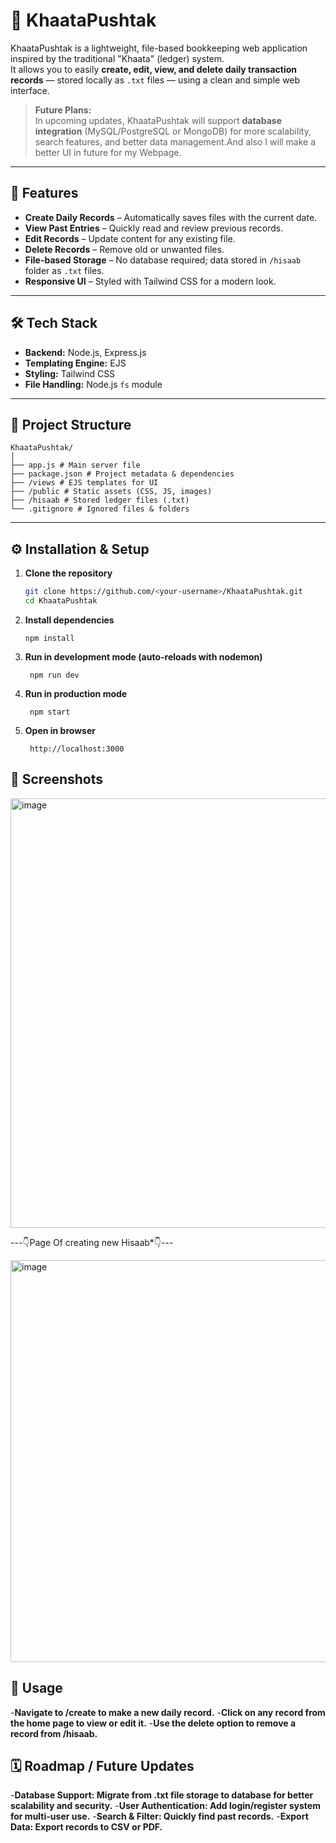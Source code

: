 # 📒 KhaataPushtak

KhaataPushtak is a lightweight, file-based bookkeeping web application inspired by the traditional "Khaata" (ledger) system.  
It allows you to easily **create, edit, view, and delete daily transaction records** — stored locally as `.txt` files — using a clean and simple web interface.

> **Future Plans:**  
> In upcoming updates, KhaataPushtak will support **database integration** (MySQL/PostgreSQL or MongoDB) for more scalability, search features, and better data management.And also I will make a better UI in future for my Webpage.

---

## 🚀 Features
- **Create Daily Records** – Automatically saves files with the current date.
- **View Past Entries** – Quickly read and review previous records.
- **Edit Records** – Update content for any existing file.
- **Delete Records** – Remove old or unwanted files.
- **File-based Storage** – No database required; data stored in `/hisaab` folder as `.txt` files.
- **Responsive UI** – Styled with Tailwind CSS for a modern look.

---

## 🛠️ Tech Stack
- **Backend:** Node.js, Express.js
- **Templating Engine:** EJS
- **Styling:** Tailwind CSS
- **File Handling:** Node.js `fs` module

---

## 📂 Project Structure
```
KhaataPushtak/
│
├── app.js # Main server file
├── package.json # Project metadata & dependencies
├── /views # EJS templates for UI
├── /public # Static assets (CSS, JS, images)
├── /hisaab # Stored ledger files (.txt)
└── .gitignore # Ignored files & folders
```


---

## ⚙️ Installation & Setup

1. **Clone the repository**
   ```bash
   git clone https://github.com/<your-username>/KhaataPushtak.git
   cd KhaataPushtak
   ```
2. **Install dependencies**
   ```
   npm install
   ```

3. **Run in development mode (auto-reloads with nodemon)**
   ```
    npm run dev
   ```
4. **Run in production mode**
   ```
    npm start
   ```
5. **Open in browser**
   ```
    http://localhost:3000
   ```

## 📸 Screenshots
<img width="1366" height="687" alt="image" src="https://github.com/user-attachments/assets/ca263f1a-f36c-4cbb-9311-ea799c9dfeee" />

---👇Page Of creating new Hisaab*👇---

<img width="1360" height="643" alt="image" src="https://github.com/user-attachments/assets/71fe5e54-c4e6-4c6e-99d3-d584a405f3ab" />




## 📝 Usage
-**Navigate to /create to make a new daily record.**
-**Click on any record from the home page to view or edit it.**
-**Use the delete option to remove a record from /hisaab.**

## 🗓️ Roadmap / Future Updates
-**Database Support: Migrate from .txt file storage to database for better scalability and security.**
-**User Authentication: Add login/register system for multi-user use.**
-**Search & Filter: Quickly find past records.**
-**Export Data: Export records to CSV or PDF.**


